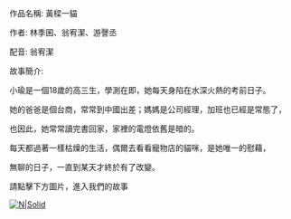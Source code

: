作品名稱: 黃樑一貓

作者: 林季囷、翁宥潔、游謦丞

配音: 翁宥潔

故事簡介:

小瑜是一個18歲的高三生，學測在即，她每天身陷在水深火熱的考前日子。

她的爸爸是個台商，常常到中國出差；媽媽是公司經理，加班也已經是常態了，

也因此，她常常讀完書回家，家裡的電燈依舊是暗的。

每天都過著一樣枯燥的生活，偶爾去看看寵物店的貓咪，是她唯一的慰藉，

無聊的日子，一直到某天才終於有了改變。

請點擊下方圖片，進入我們的故事

[![N|Solid](https://user-images.githubusercontent.com/96431113/148494596-cb47f2a5-e1ee-4845-830e-90715bfca56c.jpg)](https://dreammmeow.blogspot.com/)

